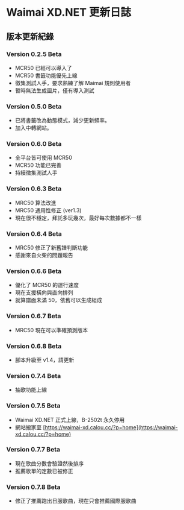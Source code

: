 # Waimai XD.NET 更新日誌

## 版本更新紀錄

### Version 0.2.5 Beta
- MCR50 已經可以導入了
- MCR50 書籤功能優先上線
- 徵集測試人手，要求熟練了解 Maimai 規則使用者
- 暫時無法生成圖片，僅有導入測試

### Version 0.5.0 Beta
- 已將書籤改為動態模式，減少更新頻率。
- 加入中轉網站。

### Version 0.6.0 Beta
- 全平台皆可使用 MCR50
- MCR50 功能已完善
- 持續徵集測試人手

### Version 0.6.3 Beta
- MRC50 算法改進
- MRC50 通用性修正 (ver1.3)
- 現在很不穩定，拜託多玩幾次，最好每次數據都不一樣

### Version 0.6.4 Beta
- MRC50 修正了新舊譜判斷功能
- 感謝來自火柴的問題報告

### Version 0.6.6 Beta
- 優化了 MCR50 的運行速度
- 現在支援橫向與直向排列
- 就算譜面未滿 50，依舊可以生成組成

### Version 0.6.7 Beta
- MRC50 現在可以準確預測版本

### Version 0.6.8 Beta
- 腳本升級至 v1.4，請更新

### Version 0.7.4 Beta
- 抽歌功能上線

### Version 0.7.5 Beta
- Waimai XD.NET 正式上線，B-2502t 永久停用
- 網站搬家至 [https://waimai-xd.calou.cc/?p=home](https://waimai-xd.calou.cc/?p=home)

### Version 0.7.7 Beta
- 現在歌曲分數會驗證然後排序
- 推薦歌單的定數已被修正

### Version 0.7.8 Beta
- 修正了推薦跑出日服歌曲，現在只會推薦國際服歌曲
